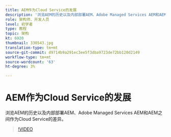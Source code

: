 ```yaml
---
title: AEM作为Cloud Service的发展
description: '浏览AEM的历史以及内部部署AEM、Adobe Managed Services AEM和AEM之间作为Cloud Service的差异。 '
role: 架构师、开发人员
level: 初学者
type: 教程
topic: 架构
kt: 6920
thumbnail: 330543.jpg
translation-type: tm+mt
source-git-commit: d9714b9a291ec3ee5f3dba9723de72bb120d2149
workflow-type: tm+mt
source-wordcount: '63'
ht-degree: 3%

---
```



# AEM作为Cloud Service的发展

浏览AEM的历史以及内部部署AEM、Adobe Managed Services AEM和AEM之间作为Cloud Service的差异。

>[!VIDEO](https://video.tv.adobe.com/v/330543/?quality=12&learn=on)